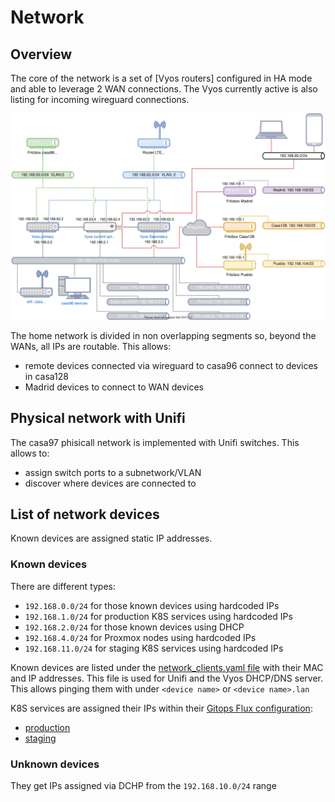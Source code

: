 # Network

## Overview

The core of the network is a set of [Vyos routers] configured in HA mode and able to leverage 2 WAN connections. The Vyos currently
active is also listing for incoming wireguard connections.

![Network overview](pictures/home-network.drawio.svg)

The home network is divided in non overlapping segments so, beyond the WANs, all IPs are routable. This allows:

- remote devices connected via wireguard to casa96 connect to devices in casa128
- Madrid devices to connect to WAN devices

## Physical network with Unifi

The casa97 phisicall network is implemented with Unifi switches. This allows to:
- assign switch ports to a subnetwork/VLAN
- discover where devices are connected to

## List of network devices

Known devices are assigned static IP addresses.

### Known devices

There are different types:

- `192.168.0.0/24` for those known devices using hardcoded IPs
- `192.168.1.0/24` for production K8S services using hardcoded IPs
- `192.168.2.0/24` for those known devices using DHCP
- `192.168.4.0/24` for Proxmox nodes using hardcoded IPs
- `192.168.11.0/24` for staging K8S services using hardcoded IPs

Known devices are listed under the [network_clients.yaml file](../settings/network_clients.yaml) with their MAC and IP addresses. This file
is used for Unifi and the Vyos DHCP/DNS server. This allows pinging them with under `<device name>` or `<device name>.lan`

K8S services are assigned their IPs within their [Gitops Flux configuration](https://github.com/fluxcd/flux2):

- [production](https://github.com/angelnu/k8s-gitops/blob/main/settings/production/settings.yaml)
- [staging](https://github.com/angelnu/k8s-gitops/blob/main/settings/staging/settings.yaml)

### Unknown devices

They get IPs assigned via DCHP from the `192.168.10.0/24` range